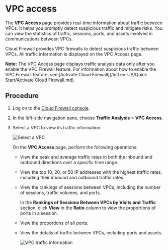 # VPC access

The **VPC Access** page provides real-time information about traffic between VPCs. It helps you promptly detect suspicious traffic and mitigate risks. You can view the statistics of traffic, sessions, ports, and assets involved in communications between VPCs.

Cloud Firewall provides VPC firewalls to detect suspicious traffic between VPCs. All traffic information is displayed on the VPC Access page.

**Note:** The VPC Access page displays traffic analysis data only after you enable the VPC Firewall feature. For information about how to enable the VPC Firewall feature, see [Activate Cloud Firewall](/intl.en-US/Quick Start/Activate Cloud Firewall.md).

## Procedure

1.  Log on to the [Cloud Firewall console](https://yundun.console.aliyun.com/?p=cfwnext).

2.  In the left-side navigation pane, choose **Traffic Analysis** \> **VPC Access**.

3.  Select a VPC to view its traffic information.

    ![Select a VPC](https://static-aliyun-doc.oss-cn-hangzhou.aliyuncs.com/assets/img/en-US/6259570061/p77483.png)

    On the **VPC Access** page, perform the following operations:

    -   View the peak and average traffic rates in both the inbound and outbound directions over a specific time range.
    -   View the top 10, 20, or 50 IP addresses with the highest traffic rates, including their inbound and outbound traffic rates.
    -   View the rankings of sessions between VPCs, including the number of sessions, traffic volumes, and ports.

        In the **Rankings of Sessions Between VPCs by Visits and Traffic** section, click **View** in the **Ratio** column to view the proportions of ports in a session.

    -   View the proportions of all ports.
    -   View the details of traffic between VPCs, including ports and assets.

        ![VPC traffic information](https://static-aliyun-doc.oss-cn-hangzhou.aliyuncs.com/assets/img/en-US/6225315851/p58398.png)


